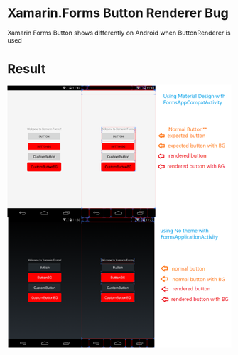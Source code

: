 # Xamarin.Forms Button Renderer Bug
Xamarin Forms Button shows differently on Android when ButtonRenderer is used

# Result
<img src="Result.png" />
